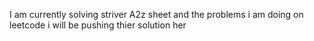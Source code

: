 I am currently solving striver A2z sheet and the problems i am doing on leetcode i will be pushing thier solution her
